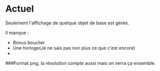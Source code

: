# Actuel
Seulement l'affichage de quelque objet de base est gérée.

Il manque :
* Bonus bouclier
* Une horloge(Je ne sais pas non plus ce que c'est encore)
* 
###Format png, la résolution compte aussi mais on verra ça ensemble.
